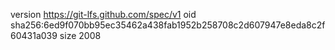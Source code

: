 version https://git-lfs.github.com/spec/v1
oid sha256:6ed9f070bb95ec35462a438fab1952b258708c2d607947e8eda8c2f60431a039
size 2008
